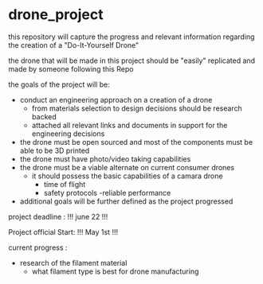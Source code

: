 # drone_project

this repository will capture the progress and relevant information regarding the creation of a "Do-It-Yourself Drone"

the drone that will be made in this project should be "easily" replicated and made by someone following this Repo


the goals of the project will be: 
- conduct an engineering approach on a creation of a drone 
     - from materials selection to design decisions should be research backed
     - attached all relevant links and documents in support for the engineering decisions
- the drone must be open sourced and most of the components must be able to be 3D printed 
- the drone must have photo/video taking capabilities
- the drone must be a viable alternate on current consumer drones
     - it should possess the basic capabilities of a camara drone
        - time of flight 
        - safety protocols 
        -reliable performance
- additional goals will be further defined as the project progressed 


project deadline : 
!!! june 22 !!!

Project official Start:
!!! May 1st !!!

current progress :
- research of the filament material 
  - what filament type is best for drone manufacturing 
  
  
